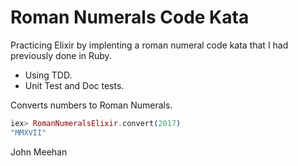 # Roman Numerals Code Kata

Practicing Elixir by implenting a roman numeral code kata that I had previously done in Ruby.
* Using TDD.
* Unit Test and Doc tests.

Converts numbers to Roman Numerals.

```elixir
iex> RomanNumeralsElixir.convert(2017)
"MMXVII"
```

John Meehan

